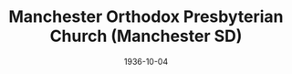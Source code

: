 ---
date: &id001 1936-10-04
end_date: null
location:
  address: null
  city: Manchester
  state: SD
minister:
- end: 1937-01-01
  name: George Heaton
  start: 1936-01-01
  type: Pastor
- end: 1941-01-01
  name: A. Culver Gordon
  start: 1937-01-01
  type: Pastor
- end: 1957-01-01
  name: Melvin Nonhof
  start: 1942-01-01
  type: Pastor
- end: 1967-01-01
  name: Robert Sander
  start: 1958-01-01
  type: Pastor
- end: 1973-01-01
  name: Stanford Sutton
  start: 1967-01-01
  type: Pastor
- end: 1987-09-23
  name: Edward Eppinger
  start: 1974-01-01
  type: Pastor
ministers:
- George Heaton
- A. Culver Gordon
- Melvin Nonhof
- Robert Sander
- Stanford Sutton
- Edward Eppinger
name: Manchester Orthodox Presbyterian Church
names:
- end: 1987-09-23
  name: Manchester Orthodox Presbyterian Church
  start: 1936-10-04
origination_date: *id001
raw_data: "SD Manchester\n\nManchester Orthodox Presbyterian Church  (October 4, 1936\u2013\
  September 23, 1987)\nPastors: George Heaton, 1936\u201337\nA. Culver Gordon, 1937\u2013\
  41\nMelvin Nonhof, 1942\u201357\nRobert Sander, 1958\u201367\nStanford Sutton, 1967\u2013\
  73\nEdward Eppinger, 1974\u201387"
received_from: null
states:
- SD
status:
  active: false
  end_date: 1987-09-23
  reason: null
  received_from: null
  withdrawal_to: null
title: Manchester Orthodox Presbyterian Church (Manchester SD)
year_established:
- 1936

---